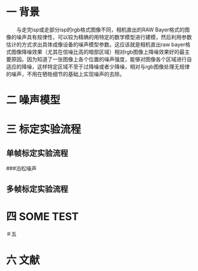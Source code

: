 一 **背景**  
========  
&ensp;&ensp;&ensp;&ensp;与走完isp或走部分isp的rgb格式图像不同，相机直出的RAW Bayer格式的图像的噪声具有规律性，可以较为精确的用特定的数学模型进行建模，然后利用参数估计的方式求出具体成像设备的噪声模型参数。这应该就是相机直出raw bayer格式图像降噪效果（尤其在信噪比高的暗部区域）相对rgb图像上降噪效果好的最主要原因。因为知道了一张图像上各个位置的噪声强度，能够对图像各个区域进行自适应的降噪，这样特定区域不至于过降噪或者少降噪，相对与rgb图像处理无规律的噪声，不用在牺牲细节的基础上实现噪声的去除。

二 **噪声模型**
========


三 **标定实验流程**    
========

单帧标定实验流程
------------
###泊松噪声


多帧标定实验流程
------------
四 **SOME TEST**
======

＃五

六 **文献**
======
<!--stackedit_data:
eyJoaXN0b3J5IjpbMTQxNzUwODEyLC03OTQ1OTQ4NTZdfQ==
-->